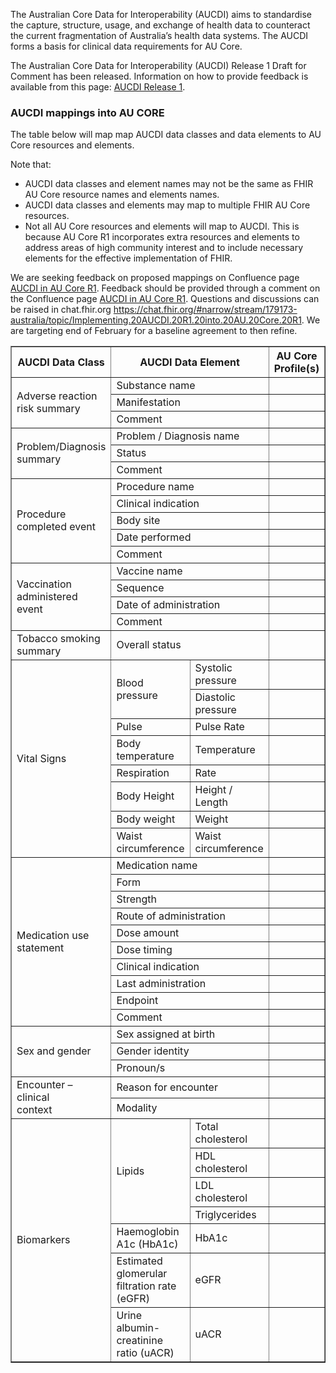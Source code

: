 The Australian Core Data for Interoperability (AUCDI) aims to standardise the capture, structure, usage, and exchange of health data to counteract the current fragmentation of Australia’s health data systems. The AUCDI forms a basis for clinical data requirements for AU Core.

<p class="request-for-feedback">The Australian Core Data for Interoperability (AUCDI) Release 1 Draft for Comment has been released. Information on how to provide feedback is available from this page: <a href="https://confluence.csiro.au/display/FHIR/AUCDI+Release+1">AUCDI Release 1</a>.</p>

### AUCDI mappings into AU CORE

The table below will map map AUCDI data classes and data elements to AU Core resources and elements.

Note that:

- AUCDI data classes and element names may not be the same as FHIR AU Core resource names and elements names.
- AUCDI data classes and elements may map to multiple FHIR AU Core resources.
- Not all AU Core resources and elements will map to AUCDI. This is because AU Core R1 incorporates extra resources and elements to address areas of high community interest and to include necessary elements for the effective implementation of FHIR.

<p class="request-for-feedback">We are seeking feedback on proposed mappings on Confluence page <a href="https://confluence.hl7.org/display/HAFWG/AUCDI+in+AU+Core+R1">AUCDI in AU Core R1</a>. Feedback should be provided through a comment on the Confluence page <a href="https://confluence.hl7.org/display/HAFWG/AUCDI+in+AU+Core+R1">AUCDI in AU Core R1</a>. Questions and discussions can be raised in chat.fhir.org <a href="https://chat.fhir.org/#narrow/stream/179173-australia/topic/Implementing.20AUCDI.20R1.20into.20AU.20Core.20R1">https://chat.fhir.org/#narrow/stream/179173-australia/topic/Implementing.20AUCDI.20R1.20into.20AU.20Core.20R1</a>. We are targeting end of February for a baseline agreement to then refine.<p>


<table border="1" cellspacing="0" cellpadding="0" width="100%">
<thead>
  <tr>
    <th>AUCDI Data Class</th>
    <th colspan="2">AUCDI Data Element</th>
    <th>AU Core Profile(s)</th>
    <th>FHIR Element(s)</th>
  </tr>
</thead>
<tbody>
  <tr>
    <td rowspan="3">Adverse reaction risk summary</td>
    <td colspan="2">Substance name</td>
    <td></td>
    <td></td>
  </tr>
  <tr>
    <td colspan="2">Manifestation</td>
    <td></td>
    <td></td>
  </tr>
  <tr>
    <td colspan="2">Comment</td>
    <td></td>
    <td></td>
  </tr>
  <tr>
    <td rowspan="3">Problem/Diagnosis summary</td>
    <td colspan="2">Problem / Diagnosis name</td>
    <td></td>
    <td></td>
  </tr>
  <tr>
    <td colspan="2">Status</td>
    <td></td>
    <td></td>
  </tr>
  <tr>
    <td colspan="2">Comment</td>
    <td></td>
    <td></td>
  </tr>
  <tr>
    <td rowspan="5">Procedure completed event</td>
    <td colspan="2">Procedure name</td>
    <td></td>
    <td></td>
  </tr>
  <tr>
    <td colspan="2">Clinical indication</td>
    <td></td>
    <td></td>
  </tr>
  <tr>
    <td colspan="2">Body site</td>
    <td></td>
    <td></td>
  </tr>
  <tr>
    <td colspan="2">Date performed</td>
    <td></td>
    <td></td>
  </tr>
  <tr>
    <td colspan="2">Comment</td>
    <td></td>
    <td></td>
  </tr>
  <tr>
    <td rowspan="4">Vaccination<br>administered event</td>
    <td colspan="2">Vaccine name</td>
    <td></td>
    <td></td>
  </tr>
  <tr>
    <td colspan="2">Sequence</td>
    <td></td>
    <td></td>
  </tr>
  <tr>
    <td colspan="2">Date of administration</td>
    <td></td>
    <td></td>
  </tr>
  <tr>
    <td colspan="2">Comment</td>
    <td></td>
    <td></td>
  </tr>
  <tr>
    <td>Tobacco smoking summary</td>
    <td colspan="2">Overall status</td>
    <td></td>
    <td></td>
  </tr>
  <tr>
    <td rowspan="8">Vital Signs</td>
    <td rowspan="2">Blood pressure</td>
    <td>Systolic pressure</td>
    <td></td>
    <td></td>
  </tr>
  <tr>
    <td>Diastolic pressure</td>
    <td></td>
    <td></td>
  </tr>
  <tr>
    <td>Pulse</td>
    <td>Pulse Rate</td>
    <td></td>
    <td></td>
  </tr>
  <tr>
    <td>Body temperature</td>
    <td>Temperature</td>
    <td></td>
    <td></td>
  </tr>
  <tr>
    <td>Respiration</td>
    <td>Rate</td>
    <td></td>
    <td></td>
  </tr>
  <tr>
    <td>Body Height</td>
    <td>Height / Length</td>
    <td></td>
    <td></td>
  </tr>
  <tr>
    <td>Body weight</td>
    <td>Weight</td>
    <td></td>
    <td></td>
  </tr>
  <tr>
    <td>Waist circumference</td>
    <td>Waist circumference</td>
    <td></td>
    <td></td>
  </tr>
  <tr>
    <td rowspan="10">Medication use statement</td>
    <td colspan="2">Medication name</td>
    <td></td>
    <td></td>
  </tr>
  <tr>
    <td colspan="2">Form</td>
    <td></td>
    <td></td>
  </tr>
  <tr>
    <td colspan="2">Strength</td>
    <td></td>
    <td></td>
  </tr>
  <tr>
    <td colspan="2">Route of administration</td>
    <td></td>
    <td></td>
  </tr>
  <tr>
    <td colspan="2">Dose amount</td>
    <td></td>
    <td></td>
  </tr>
  <tr>
    <td colspan="2">Dose timing</td>
    <td></td>
    <td></td>
  </tr>
  <tr>
    <td colspan="2">Clinical indication</td>
    <td></td>
    <td></td>
  </tr>
  <tr>
    <td colspan="2">Last administration</td>
    <td></td>
    <td></td>
  </tr>
  <tr>
    <td colspan="2">Endpoint</td>
    <td></td>
    <td></td>
  </tr>
  <tr>
    <td colspan="2">Comment</td>
    <td></td>
    <td></td>
  </tr>
  <tr>
    <td rowspan="3">Sex and gender</td>
    <td colspan="2">Sex assigned at birth</td>
    <td></td>
    <td></td>
  </tr>
  <tr>
    <td colspan="2">Gender identity</td>
    <td></td>
    <td></td>
  </tr>
  <tr>
    <td colspan="2">Pronoun/s</td>
    <td></td>
    <td></td>
  </tr>
  <tr>
    <td rowspan="2">Encounter – clinical<br>context</td>
    <td colspan="2">Reason for encounter</td>
    <td></td>
    <td></td>
  </tr>
  <tr>
    <td colspan="2">Modality</td>
    <td></td>
    <td></td>
  </tr>
  <tr>
    <td rowspan="7">Biomarkers</td>
    <td rowspan="4">Lipids</td>
    <td>Total cholesterol</td>
    <td></td>
    <td></td>
  </tr>
  <tr>
    <td>HDL cholesterol</td>
    <td></td>
    <td></td>
  </tr>
  <tr>
    <td>LDL cholesterol</td>
    <td></td>
    <td></td>
  </tr>
  <tr>
    <td>Triglycerides</td>
    <td></td>
    <td></td>
  </tr>
  <tr>
    <td>Haemoglobin A1c (HbA1c)</td>
    <td>HbA1c</td>
    <td></td>
    <td></td>
  </tr>
  <tr>
    <td>Estimated glomerular filtration rate (eGFR)</td>
    <td>eGFR</td>
    <td></td>
    <td></td>
  </tr>
  <tr>
    <td>Urine albumin-creatinine ratio (uACR)</td>
    <td> uACR</td>
    <td></td>
    <td></td>
  </tr>
</tbody>
</table>